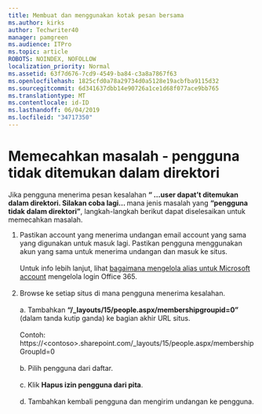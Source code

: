 ```yaml
---
title: Membuat dan menggunakan kotak pesan bersama
ms.author: kirks
author: Techwriter40
manager: pamgreen
ms.audience: ITPro
ms.topic: article
ROBOTS: NOINDEX, NOFOLLOW
localization_priority: Normal
ms.assetid: 63f7d676-7cd9-4549-ba84-c3a8a7867f63
ms.openlocfilehash: 1825cfd0a78a29734d0a5128e19acbfba9115d32
ms.sourcegitcommit: 6d341637dbb14e90726a1ce1d68f077ace9bb765
ms.translationtype: MT
ms.contentlocale: id-ID
ms.lasthandoff: 06/04/2019
ms.locfileid: "34717350"
---
```

# <a name="troubleshoot-issue---user-not-found-in-directory"></a>Memecahkan masalah - pengguna tidak ditemukan dalam direktori

<p>Jika pengguna menerima pesan kesalahan <strong> &ldquo; &hellip;user dapat&rsquo;t ditemukan dalam direktori. Silakan coba lagi&hellip; </strong> mana jenis masalah yang <strong> &ldquo;pengguna tidak dalam direktori&rdquo;</strong>, langkah-langkah berikut dapat diselesaikan untuk memecahkan masalah.</p> <ol> <li>Pastikan account yang menerima undangan email account yang sama yang digunakan untuk masuk lagi. Pastikan pengguna menggunakan akun yang sama untuk menerima undangan dan masuk ke situs. <br /><br />Untuk info lebih lanjut, lihat <a href="https://support.microsoft.com/en-us/help/12407/microsoft-account-how-to-manage-aliases">bagaimana mengelola alias untuk Microsoft account</a> mengelola login Office 365. <br /><br /></li> <li>Browse ke setiap situs di mana pengguna menerima kesalahan. <br /><br />a. Tambahkan <strong> &ldquo;/_layouts/15/people.aspx/membershipgroupid=0&rdquo; </strong> (dalam tanda kutip ganda) ke bagian akhir URL situs. <br /><br />Contoh: https://&lt;contoso&gt;.sharepoint.com/_layouts/15/people.aspx/membershipGroupId=0 <br /><br />b. Pilih pengguna dari daftar. <br /><br />c. Klik <strong>Hapus izin pengguna dari pita</strong>. <br /><br />d. Tambahkan kembali pengguna dan mengirim undangan ke pengguna.</li> </ol>

